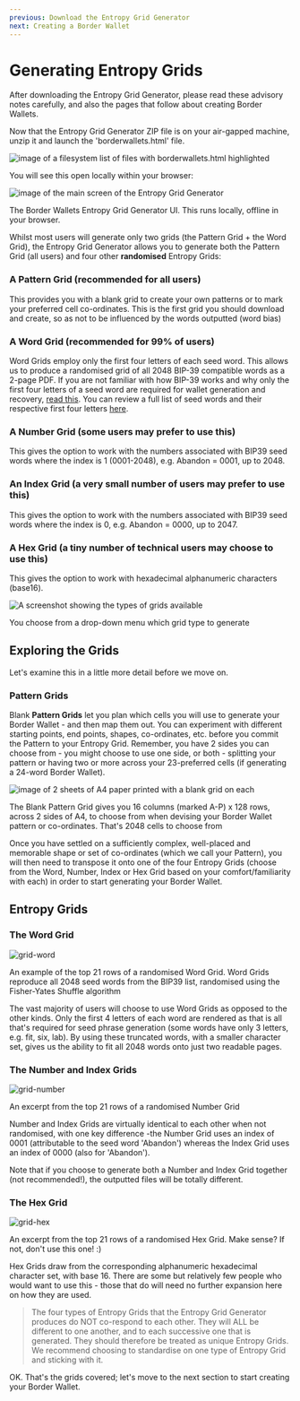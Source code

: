 ```yaml
---
previous: Download the Entropy Grid Generator
next: Creating a Border Wallet
---
```


# Generating Entropy Grids

After downloading the Entropy Grid Generator, please read these advisory notes carefully, and also the pages that follow about creating Border Wallets.

Now that the Entropy Grid Generator ZIP file is on your air-gapped machine, unzip it and launch the 'borderwallets.html' file.

![image of a filesystem list of files with borderwallets.html highlighted](/bw_docs_html_file_highlighted.png)

You will see this open locally within your browser:

![image of the main screen of the Entropy Grid Generator](/bw_docs_egg_screenshot.png)

<caption>The Border Wallets Entropy Grid Generator UI. This runs locally, offline in your browser.</caption>

Whilst most users will generate only two grids (the Pattern Grid + the Word Grid), the Entropy Grid Generator allows you to generate both the Pattern Grid (all users) and four other **randomised** Entropy Grids:

### A Pattern Grid (recommended for all users)

This provides you with a blank grid to create your own patterns or to mark your preferred cell co-ordinates. This is the first grid you should download and create, so as not to be influenced by the words outputted (word bias)

### A Word Grid (recommended for 99% of users)

Word Grids employ only the first four letters of each seed word. This allows us to produce a randomised grid of all 2048 BIP-39 compatible words as a 2-page PDF. If you are not familiar with how BIP-39 works and why only the first four letters of a seed word are required for wallet generation and recovery, [read this](https://www.blockplate.com/pages/first-4-letters-of-a-bip39-mnemonic-seed-phrase). You can review a full list of seed words and their respective first four letters [here](https://mtc-2.gitbook.io/borderwallets.com/bip39-seed-words).

### A Number Grid (some users may prefer to use this)

This gives the option to work with the numbers associated with BIP39 seed words where the index is 1 (0001-2048), e.g. Abandon = 0001, up to 2048.

### An Index Grid (a very small number of users may prefer to use this)

This gives the option to work with the numbers associated with BIP39 seed words where the index is 0, e.g. Abandon = 0000, up to 2047.

### A Hex Grid (a tiny number of technical users may choose to use this)

This gives the option to work with hexadecimal alphanumeric characters (base16).

![A screenshot showing the types of grids available](/bw_docs_blank_grid_select.png)

<caption>You choose from a drop-down menu which grid type to generate</caption>

## Exploring the Grids

Let's examine this in a little more detail before we move on.

### Pattern Grids

Blank **Pattern Grids** let you plan which cells you will use to generate your Border Wallet - and then map them out. You can experiment with different starting points, end points, shapes, co-ordinates, etc. before you commit the Pattern to your Entropy Grid. Remember, you have 2 sides you can choose from - you might choose to use one side, or both - splitting your pattern or having two or more across your 23-preferred cells (if generating a 24-word Border Wallet).

![image of 2 sheets of A4 paper printed with a blank grid on each](/bw_docs_two_blank_grids.png)

<caption>The Blank Pattern Grid gives you 16 columns (marked A-P) x 128 rows, across 2 sides of A4, to choose from when devising your Border Wallet pattern or co-ordinates. That's 2048 cells to choose from</caption>

Once you have settled on a sufficiently complex, well-placed and memorable shape or set of co-ordinates (which we call your Pattern), you will then need to transpose it onto one of the four Entropy Grids (choose from the Word, Number, Index or Hex Grid based on your comfort/familiarity with each) in order to start generating your Border Wallet.

## Entropy Grids

### The Word Grid

![grid-word](/grid-word.png)
<caption>An example of the top 21 rows of a randomised Word Grid. Word Grids reproduce all 2048 seed words from the BIP39 list, randomised using the Fisher-Yates Shuffle algorithm</caption>

The vast majority of users will choose to use Word Grids as opposed to the other kinds. Only the first 4 letters of each word are rendered as that is all that's required for seed phrase generation (some words have only 3 letters, e.g. fit, six, lab). By using these truncated words, with a smaller character set, gives us the ability to fit all 2048 words onto just two readable pages.

### The Number and Index Grids

![grid-number](/grid-number.png)
<caption>An excerpt from the top 21 rows of a randomised Number Grid</caption>

Number and Index Grids are virtually identical to each other when not randomised, with one key difference -the Number Grid uses an index of 0001 (attributable to the seed word 'Abandon') whereas the Index Grid uses an index of 0000 (also for 'Abandon').

Note that if you choose to generate both a Number and Index Grid together (not recommended!), the outputted files will be totally different.

### The Hex Grid

![grid-hex](/grid-hex.png)
<caption>An excerpt from the top 21 rows of a randomised Hex Grid. Make sense? If not, don't use this one! :)</caption>

Hex Grids draw from the corresponding alphanumeric hexadecimal character set, with base 16. There are some but relatively few people who would want to use this - those that do will need no further expansion here on how they are used.

> The four types of Entropy Grids that the Entropy Grid Generator produces do NOT co-respond to each other. They will ALL be different to one another, and to each successive one that is generated. They should therefore be treated as unique Entropy Grids. We recommend choosing to standardise on one type of Entropy Grid and sticking with it.

OK. That's the grids covered; let's move to the next section to start creating your Border Wallet.

